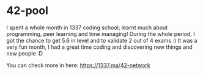 # 42-pool

I spent a whole month in 1337 coding school; learnt much about programming, peer learning and time managing! 
During the whole period, I got the chance to get 5.6 in level and to validate 2 out of 4 exams :)
It was a very fun month, I had a great time coding and discovering new things and new people :D 

You can check more in here:
https://1337.ma/42-network
